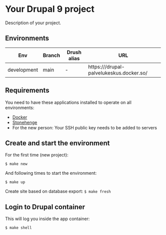 # Your Drupal 9 project

Description of your project.

## Environments

Env | Branch | Drush alias | URL
--- | ------ | ----------- | ---
development | main | - | https:///drupal-palvelukeskus.docker.so/

## Requirements

You need to have these applications installed to operate on all environments:

- [Docker](https://github.com/druidfi/guidelines/blob/master/docs/docker.md)
- [Stonehenge](https://github.com/druidfi/stonehenge)
- For the new person: Your SSH public key needs to be added to servers

## Create and start the environment

For the first time (new project):

``
$ make new
``

And following times to start the environment:

``
$ make up
``

Create site based on database export:
``
$ make fresh
``

## Login to Drupal container

This will log you inside the app container:

```
$ make shell
```
